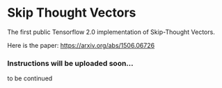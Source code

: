 # Skip Thought Vectors

The first public Tensorflow 2.0 implementation of Skip-Thought Vectors.

Here is the paper: https://arxiv.org/abs/1506.06726

### Instructions will be uploaded soon... 

to be continued

